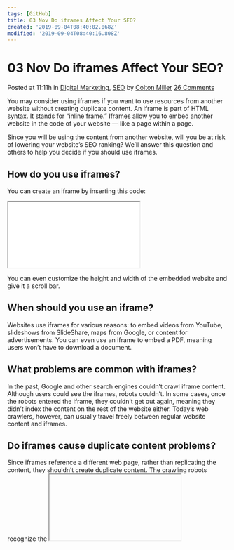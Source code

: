 ```yaml
---
tags: [GitHub]
title: 03 Nov Do iframes Affect Your SEO?
created: '2019-09-04T08:40:02.068Z'
modified: '2019-09-04T08:40:16.808Z'
---
```


# 03 Nov Do iframes Affect Your SEO?

Posted at 11:11h in [Digital Marketing](https://www.boostability.com/category/digital-marketing/), [SEO](https://www.boostability.com/category/digital-marketing/seo-digital-marketing/) by [Colton Miller](https://www.boostability.com/author/cmiller/) [26 Comments](https://www.boostability.com/the-affect-of-iframes-on-seo/#disqus_thread)

You may consider using iframes if you want to use resources from another website without creating duplicate content. An iframe is part of HTML syntax. It stands for “inline frame.” Iframes allow you to embed another website in the code of your website — like a page within a page.

Since you will be using the content from another website, will you be at risk of lowering your website’s SEO ranking? We’ll answer this question and others to help you decide if you should use iframes.

## **How do you use iframes?**

You can create an iframe by inserting this code:

<iframe src=“URL of page being embedded”></iframe>

You can even customize the height and width of the embedded website and give it a scroll bar.

## **When should you use an iframe?**

Websites use iframes for various reasons: to embed videos from YouTube, slideshows from SlideShare, maps from Google, or content for advertisements. You can even use an iframe to embed a PDF, meaning users won’t have to download a document.

## **What problems are common with iframes?**

In the past, Google and other search engines couldn’t crawl iframe content. Although users could see the iframes, robots couldn’t. In some cases, once the robots entered the iframe, they couldn’t get out again, meaning they didn’t index the content on the rest of the website either. Today’s web crawlers, however, can usually travel freely between regular website content and iframes.

## **Do iframes cause duplicate content problems?**

Since iframes reference a different web page, rather than replicating the content, they shouldn’t create duplicate content. The crawling robots recognize the <iframe> tag and don’t register the content as duplicate. However, they also see the source URL within the HTML syntax, meaning SEO credit goes to the original webpage, not the page with the embedded content.

## **Does Google consider iframes as “cloaking?”**

“Cloaking” refers to a black hat tactic in which you present different content to search engine robots than to users who visit your page. In other words, cloaking can obscure poor content with good SEO. This practice can cause you to drop in search engine results, as cloaking defeats the whole purpose of rankings: to give users the best results for their searches.

Since iframes clearly mark the source of the content in the HTML syntax, search engine robots understand that the content the user sees is the same content referred to in the source URL. Iframes are therefore completely distinct from cloaking.

## **How can you make iframes search\-engine friendly?**

Make sure search robots can access the content in your iframe by indexing the iframe with robots.txt. With this tool, you can choose to allow or disallow search engine crawlers to access the content of your page. For more information about robots.txt files, see our blog post about verifying you have the [proper robots.txt file](https://www.boostability.com/how-to-verify-that-you-have-the-proper-robots-txt-file).

We recommend using [Search Console](https://www.google.com/webmasters/tools/) to find out more about this and other potential crawling errors on your site. See our blog post on the [features of Search Console](https://www.boostability.com/an-overview-of-google-search-console) for help using the free service.

## **So, how do iframes affect my site’s SEO rankings?**

Since search engines consider the content in iframes to belong to another website, the best you can hope for is no effect. Iframes tend to neither help nor hurt your search engine ranking.

For this reason, it’s best to refrain from using iframes on main pages that you want to rank high in search engine results. Instead, fill high\-priority pages with useful, unique content and save iframes for other pages.

*This post was originally published March 2015 and has been updated to reflect current information.*

[Affect of IFrames on SEO | Boostability](https://www.boostability.com/the-affect-of-iframes-on-seo/)


